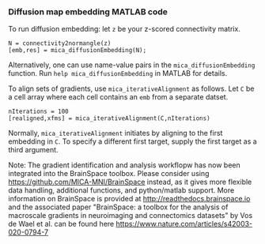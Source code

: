 ### Diffusion map embedding MATLAB code
To run diffusion embedding: let `z` be your z-scored connectivity matrix. 
```
N = connectivity2normangle(z)
[emb,res] = mica_diffusionEmbedding(N); 
```
Alternatively, one can use name-value pairs in the `mica_diffusionEmbedding` function. Run `help mica_diffusionEmbedding` in MATLAB for details. 

To align sets of gradients, use `mica_iterativeAlignment` as follows. Let `C` be a cell array where each cell contains an `emb` from a separate datset. 
```
nIterations = 100
[realigned,xfms] = mica_iterativeAlignment(C,nIterations)
```
Normally, `mica_iterativeAlignment` initiates by aligning to the first embedding in `C`. To specify a different first target, supply the first target as a third argument. 

Note: The gradient identification and analysis workflopw has now been integrated into the BrainSpace toolbox. Please consider using https://github.com/MICA-MNI/BrainSpace instead, as it gives more flexible data handling, additional functions, and python/matlab support. More information on BrainSpace is provided at http://readthedocs.brainspace.io and the associated paper "BrainSpace: a toolbox for the analysis of macroscale gradients in neuroimaging and connectomics datasets" by Vos de Wael et al. can be found here https://www.nature.com/articles/s42003-020-0794-7


